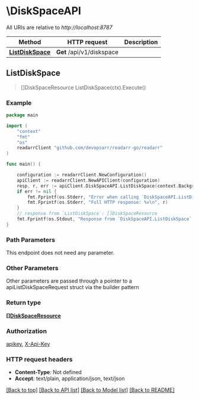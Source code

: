 # \DiskSpaceAPI

All URIs are relative to *http://localhost:8787*

Method | HTTP request | Description
------------- | ------------- | -------------
[**ListDiskSpace**](DiskSpaceAPI.md#ListDiskSpace) | **Get** /api/v1/diskspace | 



## ListDiskSpace

> []DiskSpaceResource ListDiskSpace(ctx).Execute()



### Example

```go
package main

import (
	"context"
	"fmt"
	"os"
	readarrClient "github.com/devopsarr/readarr-go/readarr"
)

func main() {

	configuration := readarrClient.NewConfiguration()
	apiClient := readarrClient.NewAPIClient(configuration)
	resp, r, err := apiClient.DiskSpaceAPI.ListDiskSpace(context.Background()).Execute()
	if err != nil {
		fmt.Fprintf(os.Stderr, "Error when calling `DiskSpaceAPI.ListDiskSpace``: %v\n", err)
		fmt.Fprintf(os.Stderr, "Full HTTP response: %v\n", r)
	}
	// response from `ListDiskSpace`: []DiskSpaceResource
	fmt.Fprintf(os.Stdout, "Response from `DiskSpaceAPI.ListDiskSpace`: %v\n", resp)
}
```

### Path Parameters

This endpoint does not need any parameter.

### Other Parameters

Other parameters are passed through a pointer to a apiListDiskSpaceRequest struct via the builder pattern


### Return type

[**[]DiskSpaceResource**](DiskSpaceResource.md)

### Authorization

[apikey](../README.md#apikey), [X-Api-Key](../README.md#X-Api-Key)

### HTTP request headers

- **Content-Type**: Not defined
- **Accept**: text/plain, application/json, text/json

[[Back to top]](#) [[Back to API list]](../README.md#documentation-for-api-endpoints)
[[Back to Model list]](../README.md#documentation-for-models)
[[Back to README]](../README.md)

